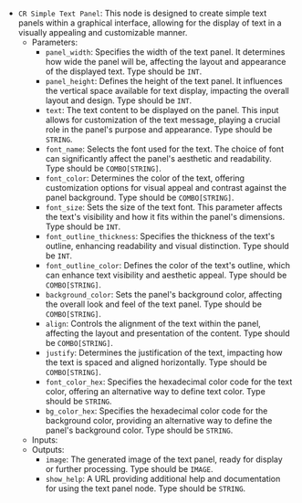 - `CR Simple Text Panel`: This node is designed to create simple text panels within a graphical interface, allowing for the display of text in a visually appealing and customizable manner.
    - Parameters:
        - `panel_width`: Specifies the width of the text panel. It determines how wide the panel will be, affecting the layout and appearance of the displayed text. Type should be `INT`.
        - `panel_height`: Defines the height of the text panel. It influences the vertical space available for text display, impacting the overall layout and design. Type should be `INT`.
        - `text`: The text content to be displayed on the panel. This input allows for customization of the text message, playing a crucial role in the panel's purpose and appearance. Type should be `STRING`.
        - `font_name`: Selects the font used for the text. The choice of font can significantly affect the panel's aesthetic and readability. Type should be `COMBO[STRING]`.
        - `font_color`: Determines the color of the text, offering customization options for visual appeal and contrast against the panel background. Type should be `COMBO[STRING]`.
        - `font_size`: Sets the size of the text font. This parameter affects the text's visibility and how it fits within the panel's dimensions. Type should be `INT`.
        - `font_outline_thickness`: Specifies the thickness of the text's outline, enhancing readability and visual distinction. Type should be `INT`.
        - `font_outline_color`: Defines the color of the text's outline, which can enhance text visibility and aesthetic appeal. Type should be `COMBO[STRING]`.
        - `background_color`: Sets the panel's background color, affecting the overall look and feel of the text panel. Type should be `COMBO[STRING]`.
        - `align`: Controls the alignment of the text within the panel, affecting the layout and presentation of the content. Type should be `COMBO[STRING]`.
        - `justify`: Determines the justification of the text, impacting how the text is spaced and aligned horizontally. Type should be `COMBO[STRING]`.
        - `font_color_hex`: Specifies the hexadecimal color code for the text color, offering an alternative way to define text color. Type should be `STRING`.
        - `bg_color_hex`: Specifies the hexadecimal color code for the background color, providing an alternative way to define the panel's background color. Type should be `STRING`.
    - Inputs:
    - Outputs:
        - `image`: The generated image of the text panel, ready for display or further processing. Type should be `IMAGE`.
        - `show_help`: A URL providing additional help and documentation for using the text panel node. Type should be `STRING`.
